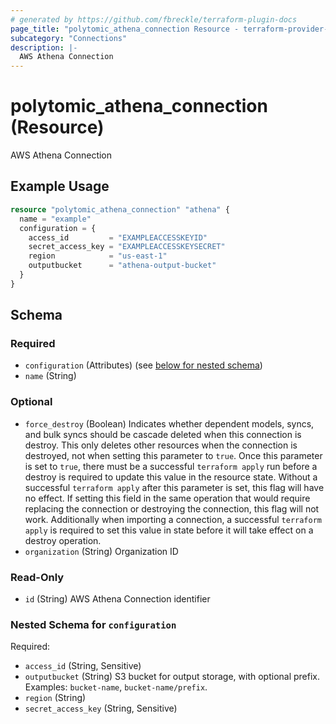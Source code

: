 ```yaml
---
# generated by https://github.com/fbreckle/terraform-plugin-docs
page_title: "polytomic_athena_connection Resource - terraform-provider-polytomic"
subcategory: "Connections"
description: |-
  AWS Athena Connection
---
```


# polytomic_athena_connection (Resource)

AWS Athena Connection

## Example Usage

```terraform
resource "polytomic_athena_connection" "athena" {
  name = "example"
  configuration = {
    access_id         = "EXAMPLEACCESSKEYID"
    secret_access_key = "EXAMPLEACCESSKEYSECRET"
    region            = "us-east-1"
    outputbucket      = "athena-output-bucket"
  }
}
```

<!-- schema generated by tfplugindocs -->
## Schema

### Required

- `configuration` (Attributes) (see [below for nested schema](#nestedatt--configuration))
- `name` (String)

### Optional

- `force_destroy` (Boolean) Indicates whether dependent models, syncs, and bulk syncs should be cascade deleted when this connection is destroy. This only deletes other resources when the connection is destroyed, not when setting this parameter to `true`. Once this parameter is set to `true`, there must be a successful `terraform apply` run before a destroy is required to update this value in the resource state. Without a successful `terraform apply` after this parameter is set, this flag will have no effect. If setting this field in the same operation that would require replacing the connection or destroying the connection, this flag will not work. Additionally when importing a connection, a successful `terraform apply` is required to set this value in state before it will take effect on a destroy operation.
- `organization` (String) Organization ID

### Read-Only

- `id` (String) AWS Athena Connection identifier

<a id="nestedatt--configuration"></a>
### Nested Schema for `configuration`

Required:

- `access_id` (String, Sensitive)
- `outputbucket` (String) S3 bucket for output storage, with optional prefix. Examples: `bucket-name`, `bucket-name/prefix`.
- `region` (String)
- `secret_access_key` (String, Sensitive)


